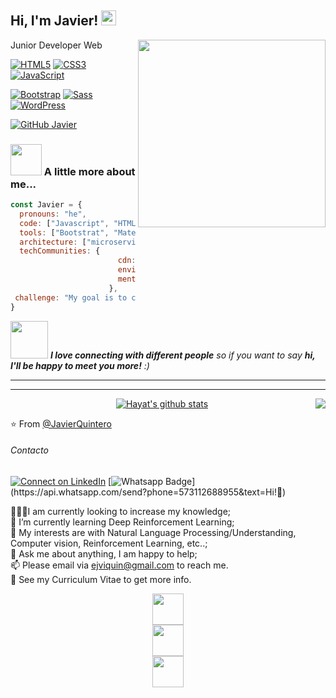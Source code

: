 <h2> Hi, I'm Javier! <img src="https://github.com/TheDudeThatCode/TheDudeThatCode/blob/master/Assets/Earth.gif" width="24px"></h2>
<img align='right' src="https://i.pinimg.com/originals/e4/26/70/e426702edf874b181aced1e2fa5c6cde.gif" width='300'>Junior Developer Web
</em></p>


[![HTML5](https://img.shields.io/badge/-HTML5-%23E44D27?style=flat-square&logo=html5&logoColor=ffffff&link=https://github.com/JavierQuintero)](https://github.com/JavierQuintero)
[![CSS3](https://img.shields.io/badge/-CSS3-%231572B6?style=flat-square&logo=css3&link=https://github.com/JavierQuintero)](https://github.com/JavierQuintero)
[![JavaScript](https://img.shields.io/badge/-JavaScript-black?style=flat-square&logo=javascript&link=https://github.com/JavierQuintero)](https://github.com/JavierQuintero)

[![Bootstrap](https://img.shields.io/badge/-Bootstrap-563D7C?style=flat&logo=bootstrap&link=https://github.com/JavierQuintero)](https://github.com/JavierQuintero) 
[![Sass](https://img.shields.io/badge/-Sass-%23CC6699?style=flat-square&logo=sass&logoColor=ffffff&link=https://github.com/JavierQuintero)](https://github.com/JavierQuintero)
[![WordPress](https://img.shields.io/badge/-WordPress-blue?style=flat&logo=wordpress&link=https://github.com/JavierQuintero)](https://github.com/JavierQuintero) 

[![GitHub Javier](https://img.shields.io/github/followers/JavierQuintero?label=follow&style=social)](https://github.com/JavierQuintero)

### <img src="https://media.giphy.com/media/mGcNjsfWAjY5AEZNw6/giphy.gif" width="50"> A little more about me...  

```javascript
const Javier = {
  pronouns: "he",
  code: ["Javascript", "HTML", "CSS"],
  tools: ["Bootstrat", "Materialize", "Foundation Zurb"],
  architecture: ["microservices", "event-driven", "design system pattern"],
  techCommunities: {
                        cdn: "npm",
                        environment: "node",
                        mentor: "Empiricism"
                      },
 challenge: "My goal is to change jobsand always improve... "
}
```

<img src="https://media.giphy.com/media/LnQjpWaON8nhr21vNW/giphy.gif" width="60"> <em><b>I love connecting with different people</b> so if you want to say <b>hi, I'll be happy to meet you more!</b> :)</em>

---
<hr/>

<div align="center">


[![Hayat's github stats](https://github-readme-stats.vercel.app/api?username=JavierQuintero&theme=tokyonight&show_icons=true)](https://github.com/JavierQuintero/github-readme-stats)
<a href="https://github.com/JavierQuintero">
  <img align="right" src="https://github-readme-stats.vercel.app/api/top-langs/?username=JavierQuintero&theme=radical" />
</a>
</div>

⭐️ From [@JavierQuintero](https://github.com/JavierQuintero)
###### Contacto

[![Connect on LinkedIn](https://img.shields.io/badge/--linkedin?label=LinkedIn&logo=LinkedIn&style=social)](https://www.linkedin.com/in/javier-quintero-216399181)
[![Whatsapp Badge](https://img.shields.io/badge/-Whatsapp-4CA143?style=flat-square&labelColor=4CA143&logo=whatsapp&logoColor=white&link=https://api.whatsapp.com/send?phone=573112688955&text=Olá!)](https://api.whatsapp.com/send?phone=573112688955&text=Hi!🖖)

👨🏽‍💻I am currently looking to increase my knowledge;</br>
🌱 I’m currently learning Deep Reinforcement Learning;</br>
🤔 My interests are with Natural Language Processing/Understanding, Computer vision, Reinforcement Learning, etc..;</br>
💬 Ask me about anything, I am happy to help;</br>
📫 Please email via ejviquin@gmail.com to reach me.</br>
📝 See my Curriculum Vitae to get more info.</br>
<div style="display:grid; justify-content:space-around; width:100%;">  
  <code><a href="https://www.javascript.com/" target="_blank"><img height="50" src="https://www.vectorlogo.zone/logos/javascript/javascript-ar21.svg"></a></code>
  <code><a href="https://git-scm.com//" target="_blank"><img height="50" src="https://www.vectorlogo.zone/logos/git-scm/git-scm-ar21.svg"></a></code>
  <code><a href="https://cloud.google.com/" target="_blank"><img height="50" src="https://www.vectorlogo.zone/logos/google_cloud/google_cloud-ar21.svg"></a></code>
</div>
